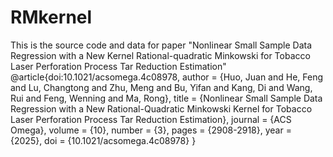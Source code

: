 # RMkernel
This is the source code and data for paper "Nonlinear Small Sample Data Regression with a New Kernel Rational-quadratic Minkowski for Tobacco Laser Perforation Process Tar Reduction Estimation"
@article{doi:10.1021/acsomega.4c08978,
        author = {Huo, Juan and He, Feng and Lu, Changtong and Zhu, Meng and Bu, Yifan and Kang, Di and Wang, Rui and Feng, Wenning and Ma, Rong},
        title = {Nonlinear Small Sample Data Regression with a New Rational-Quadratic Minkowski Kernel for Tobacco Laser Perforation Process Tar Reduction Estimation},
        journal = {ACS Omega},
        volume = {10},
        number = {3},
        pages = {2908-2918},
        year = {2025},
        doi = {10.1021/acsomega.4c08978}
}
